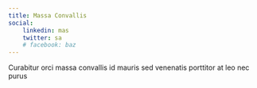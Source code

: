 ```yaml
---
title: Massa Convallis
social:
    linkedin: mas
    twitter: sa
    # facebook: baz
---
```

Curabitur orci massa convallis id mauris sed venenatis porttitor at leo nec purus